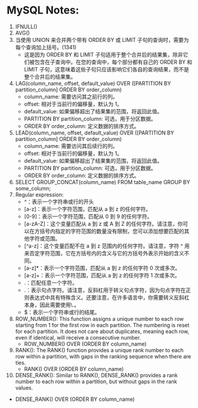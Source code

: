 # MySQL Notes:

1. IFNULL()
2. AVG()
3. 当使用 UNION 来合并两个带有 ORDER BY 或 LIMIT 子句的查询时，需要为每个查询加上括号。(1341)
    - 这是因为 ORDER BY 和 LIMIT 子句适用于整个合并后的结果集，除非它们被包含在子查询中。在您的查询中，每个部分都有自己的 ORDER BY 和 LIMIT 子句，这意味着这些子句只应该影响它们各自的查询结果，而不是整个合并后的结果集。
4. LAG(column_name, offset, default_value) OVER ([PARTITION BY partition_column] ORDER BY order_column)
   - column_name: 需要访问其之前行的列。
   - offset: 相对于当前行的偏移量，默认为 1。
   - default_value: 如果偏移超出了结果集的范围，将返回此值。
   - PARTITION BY partition_column: 可选，用于分区数据。
   - ORDER BY order_column: 定义数据的排序方式。
5. LEAD(column_name, offset, default_value) OVER ([PARTITION BY partition_column] ORDER BY order_column)
   - column_name: 需要访问其后续行的列。 
   - offset: 相对于当前行的偏移量，默认为 1。 
   - default_value: 如果偏移超出了结果集的范围，将返回此值。 
   - PARTITION BY partition_column: 可选，用于分区数据。 
   - ORDER BY order_column: 定义数据的排序方式。
6. SELECT GROUP_CONCAT(column_name) FROM table_name GROUP BY some_column;
7. Regular expression:
   - ^：表示一个字符串或行的开头
   - [a-z]：表示一个字符范围，匹配从 a 到 z 的任何字符。
   - [0-9]：表示一个字符范围，匹配从 0 到 9 的任何字符。
   - [a-zA-Z]：这个变量匹配从 a 到 z 或 A 到 Z 的任何字符。请注意，你可以在方括号内指定的字符范围的数量没有限制，您可以添加想要匹配的其他字符或范围。
   - [^a-z]：这个变量匹配不在 a 到 z 范围内的任何字符。请注意，字符 ^ 用来否定字符范围，它在方括号内的含义与它的方括号外表示开始的含义不同。
   - [a-z]*：表示一个字符范围，匹配从 a 到 z 的任何字符 0 次或多次。
   - [a-z]+：表示一个字符范围，匹配从 a 到 z 的任何字符 1 次或多次。 
   - .：匹配任意一个字符。 
   - \.：表示句点字符。请注意，反斜杠用于转义句点字符，因为句点字符在正则表达式中具有特殊含义。还要注意，在许多语言中，你需要转义反斜杠本身，因此需要使用\\.。 
   - $：表示一个字符串或行的结尾。
8. ROW_NUMBER(): This function assigns a unique number to each row starting from 1 for the first row in each partition. The numbering is reset for each partition. It does not care about duplicates, meaning each row, even if identical, will receive a consecutive number.
   - ROW_NUMBER() OVER (ORDER BY column_name)
9. RANK(): The RANK() function provides a unique rank number to each row within a partition, with gaps in the ranking sequence when there are ties. 
   - RANK() OVER (ORDER BY column_name)
10. DENSE_RANK(): Similar to RANK(), DENSE_RANK() provides a rank number to each row within a partition, but without gaps in the rank values. 
   - DENSE_RANK() OVER (ORDER BY column_name)